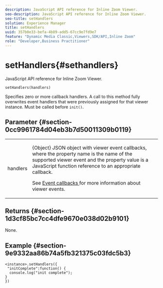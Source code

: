 ```yaml
---
description: JavaScript API reference for Inline Zoom Viewer.
seo-description: JavaScript API reference for Inline Zoom Viewer.
seo-title: setHandlers
solution: Experience Manager
title: setHandlers
uuid: 357b0e33-befa-4b89-add5-67cc9e7fd9e7
feature: "Dynamic Media Classic,Viewers,SDK/API,Inline Zoom"
role: "Developer,Business Practitioner"
---
```


# setHandlers{#sethandlers}

JavaScript API reference for Inline Zoom Viewer.

 `setHandlers(handlers)`

Specifies zero or more callback handlers. A call to this method fully overwrites event handlers that were previously assigned for that viewer instance. Must be called before `init()`.

## Parameter {#section-0cc9961784d04eb3b7d50011309b0119}

<table id="table_896DFF34A68A403DB93A6D597461A573"> 
 <tbody> 
  <tr> 
   <td colname="col1"> <p> <span class="codeph"> <span class="varname"> handlers </span> </span> </p> </td> 
   <td colname="col2"> <p> <span class="codeph"> {Object} </span> JSON object with viewer event callbacks, where the property name is the name of the supported viewer event and the property value is a JavaScript function reference to an appropriate callback. </p> <p>See <a href="../../../c-html5-s7-aem-asset-viewers/c-html5-flyout-viewer-20-about/c-html5-flyout-viewer-20-event-callbacks.md#concept-53eb01d28189437790268da4929f2a10" format="dita" scope="local"> Event callbacks </a> for more information about viewer events. </p> </td> 
  </tr> 
 </tbody> 
</table>

## Returns {#section-1d3cf85bc7cc4dfe9670e038d02b9101}

None.

## Example {#section-9e9332aa86b74a5fb321375c03fdc5b3}

```
<instance>.setHandlers({ 
 "initComplete":function() { 
  console.log("init complete"); 
} 
})
```

